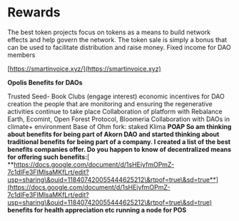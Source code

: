 # Rewards

The best token projects focus on tokens as a means to build network effects and help govern the network. The token sale is simply a bonus that can be used to facilitate distribution and raise money. Fixed income for DAO members

[https://smartinvoice.xyz/](https://smartinvoice.xyz)

**Opolis Benefits for DAOs**

Trusted Seed- Book Clubs (engage interest) economic incentives for DAO creation the people that are monitoring and ensuring the regenerative activities continue to take place Collaboration of platform with Rebalance Earth, Ecomint, Open Forest Protocol, Bloomeria Collaboration with DAOs in climate+ environment Base of Ohm fork: staked Klima **POAP So am thinking about benefits for being part of Akorn DAO and started thinking about traditional benefits for being part of a company. I created a list of the best benefits companies offer. Do you happen to know of decentralized means for offering such benefits:**[ **https://docs.google.com/document/d/1sHEiyfmOPmZ-7c1dIFe3FIMlsaMKfLrt/edit?usp=sharing\&ouid=118407420055444625212\&rtpof=true\&sd=true**](https://docs.google.com/document/d/1sHEiyfmOPmZ-7c1dIFe3FIMlsaMKfLrt/edit?usp=sharing\&ouid=118407420055444625212\&rtpof=true\&sd=true) **benefits for health appreciation etc running a node for POS**
